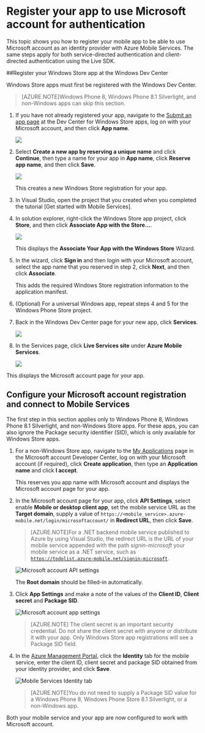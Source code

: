 <properties 
	pageTitle="Register for Microsoft authentication - Mobile Services" 
	description="Learn how to register for Microsoft authentication in your Azure Mobile Services application." 
	authors="ggailey777" 
	services="mobile-services" 
	documentationCenter="Mobile" 
	manager="dwrede" 
	editor=""/>

<tags 
	ms.service="mobile-services" 
	ms.workload="mobile" 
	ms.tgt_pltfrm="NA" 
	ms.devlang="multiple" 
	ms.topic="article" 
	ms.date="05/07/2015" 
	ms.author="glenga"/>

# Register your app to use Microsoft account for authentication

This topic shows you how to register your mobile app to be able to use Microsoft account as an identity provider with Azure Mobile Services. The same steps apply for both service-directed authentication and client-directed authentication using the Live SDK.

##Register your Windows Store app at the Windows Dev Center

Windows Store apps must first be registered with the Windows Dev Center. 

>[AZURE.NOTE]Windows Phone 8, Windows Phone 8.1 Silverlight, and non-Windows apps can skip this section.

1. If you have not already registered your app, navigate to the [Submit an app page] at the Dev Center for Windows Store apps, log on with your Microsoft account, and then click **App name**.

   	![](./media/mobile-services-how-to-register-microsoft-authentication/mobile-services-submit-win8-app.png)

2. Select **Create a new app by reserving a unique name** and click **Continue**, then type a name for your app in **App name**, click **Reserve app name**, and then click **Save**.

   	![](./media/mobile-services-how-to-register-microsoft-authentication/mobile-services-win8-app-name.png)

   	This creates a new Windows Store registration for your app.

3. In Visual Studio, open the project that you created when you completed the tutorial [Get started with Mobile Services].

4. In solution explorer, right-click the Windows Store app project, click **Store**, and then click **Associate App with the Store...**. 

  	![](./media/mobile-services-how-to-register-microsoft-authentication/mobile-services-store-association.png)

   	This displays the **Associate Your App with the Windows Store** Wizard.

5. In the wizard, click **Sign in** and then login with your Microsoft account, select the app name that you reserved in step 2, click **Next**, and then click **Associate**.

   	This adds the required Windows Store registration information to the application manifest.   

6. (Optional) For a universal Windows app, repeat steps 4 and 5 for the Windows Phone Store project. 

6. Back in the Windows Dev Center page for your new app, click **Services**. 

   	![](./media/mobile-services-how-to-register-microsoft-authentication/mobile-services-win8-edit-app.png) 

7. In the Services page, click **Live Services site** under **Azure Mobile Services**.

	![](./media/mobile-services-how-to-register-microsoft-authentication/mobile-services-win8-edit2-app.png) 

This displays the Microsoft account page for your app.

## Configure your Microsoft account registration and connect to Mobile Services

The first step in this section applies only to Windows Phone 8, Windows Phone 8.1 Silverlight, and non-Windows Store apps. For these apps, you can also ignore the Package security identifier (SID), which is only available for Windows Store apps. 

1. For a non-Windows Store app, navigate to the <a href="http://go.microsoft.com/fwlink/p/?LinkId=262039" target="_blank">My Applications</a> page in the Microsoft account Developer Center, log on with your Microsoft account (if required), click **Create application**, then type an **Application name** and click **I accept**.

   	This reserves you app name with Microsoft account and displays the Microsoft account page for your app.

2. In the Microsoft account page for your app, click **API Settings**, select enable **Mobile or desktop client app**, set the mobile service URL as the **Target domain**, supply a value of `https://<mobile_service>.azure-mobile.net/login/microsoftaccount/` in **Redirect URL**, then click **Save**.

	>[AZURE.NOTE]For a .NET backend mobile service published to Azure by using Visual Studio, the redirect URL is the URL of your mobile service appended with the path _signin-microsoft_ your mobile service as a .NET service, such as <code>https://todolist.azure-mobile.net/signin-microsoft</code>. 

	![Microsoft account API settings](./media/mobile-services-how-to-register-microsoft-authentication/mobile-services-win8-app-push-auth-2.png)

	The **Root domain** should be filled-in automatically.

4. Click **App Settings** and make a note of the values of the **Client ID**, **Client secret** and **Package SID**. 

   	![Microsoft account app settings](./media/mobile-services-how-to-register-microsoft-authentication/mobile-services-win8-app-push-auth.png)

    > [AZURE.NOTE] The client secret is an important security credential. Do not share the client secret with anyone or distribute it with your app. Only Windows Store app registrations will see a Package SID field.

4. In the [Azure Management Portal], click the **Identity** tab for the mobile service, enter the client ID, client secret and package SID obtained from your identity provider, and click **Save**. 

 	![Mobile Services Identity tab](./media/mobile-services-how-to-register-microsoft-authentication/mobile-services-identity-tab.png)
	
	>[AZURE.NOTE]You do not need to supply a Package SID value for a Windows Phone 8, Windows Phone Store 8.1 Silverlight, or a non-Windows app.
	
Both your mobile service and your app are now configured to work with Microsoft account.

<!-- Anchors. -->

<!-- Images. -->

<!-- URLs. -->

[Submit an app page]: http://go.microsoft.com/fwlink/p/?LinkID=266582
[My Applications]: http://go.microsoft.com/fwlink/p/?LinkId=262039

[Azure Management Portal]: https://manage.windowsazure.com/
